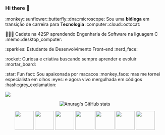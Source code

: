 ### Hi there 👋

<p>:monkey::sunflower::butterfly::dna::microscope: Sou uma <b>bióloga</b> em transição de carreira para <b>Tecnologia</b> :computer::cloud::octocat:</p>
<p> 🧑🏻‍🚀 Cadete na 42SP aprendendo Engenharia de Software na liguagem C  :memo::desktop_computer:</p>
<p> :sparkles: Estudante de Desenvolvimento Front-end :nerd_face:</p>
<p> :rocket: Curiosa e criativa buscando sempre aprender e evoluir :mortar_board:</p>
<p> :star: Fun fact: Sou apaixonada por macacos :monkey_face: mas me tornei especialista em olhos :eyes: e agora vivo mergulhada em códigos :hash::grey_exclamation:</p>

[![](https://img.shields.io/badge/LinkedIn-0077B5?style=for-the-badge&logo=linkedin&color=fe6e95&logoColor=white)](https://www.linkedin.com/in/michely-prado/)


<div align="center">
  
![Anurag's GitHub stats](https://github-readme-stats.vercel.app/api?username=MichelyPrado&theme=radical&show_icons=true)         

</div>

<div align="center">
  
<img src="https://cdn.jsdelivr.net/gh/devicons/devicon/icons/c/c-original.svg" width="60"/> <img src="https://cdn.jsdelivr.net/gh/devicons/devicon/icons/python/python-original.svg" width="60"/> <img src="https://cdn.jsdelivr.net/gh/devicons/devicon/icons/html5/html5-original-wordmark.svg" width="60"/> <img src="https://cdn.jsdelivr.net/gh/devicons/devicon/icons/css3/css3-original-wordmark.svg" width="60"/> 
<img src="https://cdn.jsdelivr.net/gh/devicons/devicon/icons/javascript/javascript-original.svg" width="60"/> <img src="https://cdn.jsdelivr.net/gh/devicons/devicon/icons/git/git-original.svg" width="60"/> <img src="https://cdn.jsdelivr.net/gh/devicons/devicon/icons/vscode/vscode-original.svg" width="60"/>  
  
</div>   
          

       
          
          
        
          
          
